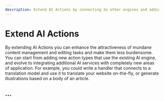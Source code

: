 ```yaml
---
description: Extend AI Actions by connecting to other engines and adding new capabilities.
---
```


# Extend AI Actions

By extending AI Actions you can enhance the attractiveness of mundane content management and editing tasks and make them less burdensome.
You can start from adding new action types that use the existing AI engine, and evolve to integrating additional AI services with completely new areas of application.
For example, you could write a handler that connects to a translation model and use it to translate your website on-the-fly, or generate illustrations based on a body of an article.

## ...
